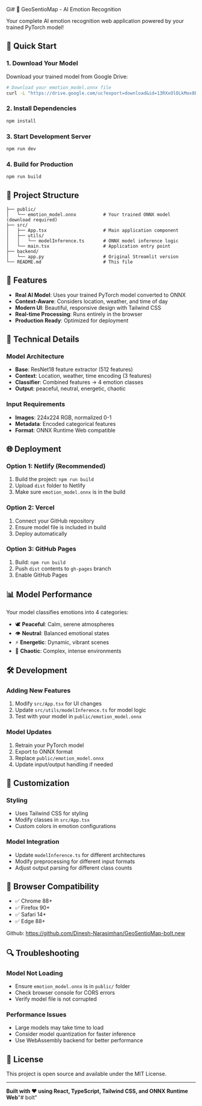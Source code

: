 Gi# 🧠 GeoSentioMap - AI Emotion Recognition

Your complete AI emotion recognition web application powered by your trained PyTorch model!

## 🚀 Quick Start

### 1. Download Your Model
Download your trained model from Google Drive:
```bash
# Download your emotion_model.onnx file
curl -L "https://drive.google.com/uc?export=download&id=13RXxOlOLkMox8Ehqct8EE3l84qrYM-RB" -o public/emotion_model.onnx
```

### 2. Install Dependencies
```bash
npm install
```

### 3. Start Development Server
```bash
npm run dev
```

### 4. Build for Production
```bash
npm run build
```

## 📁 Project Structure

```
├── public/
│   └── emotion_model.onnx          # Your trained ONNX model (download required)
├── src/
│   ├── App.tsx                     # Main application component
│   ├── utils/
│   │   └── modelInference.ts       # ONNX model inference logic
│   └── main.tsx                    # Application entry point
├── backend/
│   └── app.py                      # Original Streamlit version
└── README.md                       # This file
```

## 🎯 Features

- **Real AI Model**: Uses your trained PyTorch model converted to ONNX
- **Context-Aware**: Considers location, weather, and time of day
- **Modern UI**: Beautiful, responsive design with Tailwind CSS
- **Real-time Processing**: Runs entirely in the browser
- **Production Ready**: Optimized for deployment

## 🔧 Technical Details

### Model Architecture
- **Base**: ResNet18 feature extractor (512 features)
- **Context**: Location, weather, time encoding (3 features)
- **Classifier**: Combined features → 4 emotion classes
- **Output**: peaceful, neutral, energetic, chaotic

### Input Requirements
- **Images**: 224x224 RGB, normalized 0-1
- **Metadata**: Encoded categorical features
- **Format**: ONNX Runtime Web compatible

## 🌐 Deployment

### Option 1: Netlify (Recommended)
1. Build the project: `npm run build`
2. Upload `dist` folder to Netlify
3. Make sure `emotion_model.onnx` is in the build

### Option 2: Vercel
1. Connect your GitHub repository
2. Ensure model file is included in build
3. Deploy automatically

### Option 3: GitHub Pages
1. Build: `npm run build`
2. Push `dist` contents to `gh-pages` branch
3. Enable GitHub Pages

## 📊 Model Performance

Your model classifies emotions into 4 categories:
- 🕊️ **Peaceful**: Calm, serene atmospheres
- 👁️ **Neutral**: Balanced emotional states  
- ⚡ **Energetic**: Dynamic, vibrant scenes
- 🌊 **Chaotic**: Complex, intense environments

## 🛠️ Development

### Adding New Features
1. Modify `src/App.tsx` for UI changes
2. Update `src/utils/modelInference.ts` for model logic
3. Test with your model in `public/emotion_model.onnx`

### Model Updates
1. Retrain your PyTorch model
2. Export to ONNX format
3. Replace `public/emotion_model.onnx`
4. Update input/output handling if needed

## 🎨 Customization

### Styling
- Uses Tailwind CSS for styling
- Modify classes in `src/App.tsx`
- Custom colors in emotion configurations

### Model Integration
- Update `modelInference.ts` for different architectures
- Modify preprocessing for different input formats
- Adjust output parsing for different class counts

## 📱 Browser Compatibility

- ✅ Chrome 88+
- ✅ Firefox 90+
- ✅ Safari 14+
- ✅ Edge 88+

Github: https://github.com/Dinesh-Narasimhan/GeoSentioMap-bolt.new

## 🔍 Troubleshooting

### Model Not Loading
- Ensure `emotion_model.onnx` is in `public/` folder
- Check browser console for CORS errors
- Verify model file is not corrupted

### Performance Issues
- Large models may take time to load
- Consider model quantization for faster inference
- Use WebAssembly backend for better performance

## 📄 License

This project is open source and available under the MIT License.

---

**Built with ❤️ using React, TypeScript, Tailwind CSS, and ONNX Runtime Web**"# bolt" 
